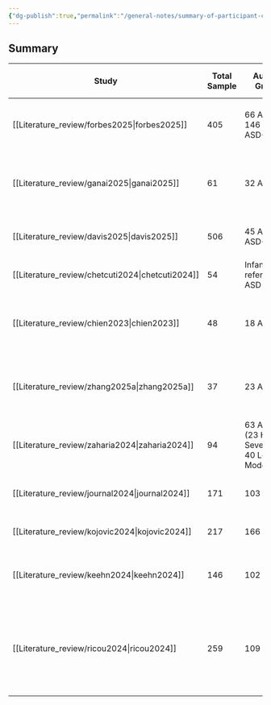 ```yaml
---
{"dg-publish":true,"permalink":"/general-notes/summary-of-participant-characteristics/"}
---
```




## Summary

| Study            | Total Sample | Autism Group                               | Typically Developing Group | Age Range                                        | Gender Distribution                                   | Clinical Assessments                | Exclusion Criteria                                             |     |                   |     |        |        |              |                     |     |                                           |
| ---------------- | ------------ | ------------------------------------------ | -------------------------- | ------------------------------------------------ | ----------------------------------------------------- | ----------------------------------- | -------------------------------------------------------------- | --- | ----------------- | --- | ------ | ------ | ------------ | ------------------- | --- | ----------------------------------------- |
| [[Literature_review/forbes2025\|forbes2025]]   | 405          | 66 ASD, 146 ASD+ADHD                       | 129 NT                     | 4–18 years (Mean: 9.64 ± 3.20)                   | N/A                                                   | ADOS-2, CPRS, SRS-2, WISC-V, VABS-3 | ADHD medication stopped 48-72 hours before testing             |     |                   |     |        |        |              |                     |     |                                           |
| [[Literature_review/ganai2025\|ganai2025]]    | 61           | 32 ASD                                     | 29 TD                      | Mean ASD: 5.97, Mean TD: 4.86                    | N/A                                                   | ISAA, VABS-3                        | Neurological/genetic conditions, preterm birth, medication use |     |                   |     |        |        |              |                     |     |                                           |
| [[Literature_review/davis2025\|davis2025]]    | 506          | 45 ASD, 30 ASD+ADHD                        | 361 NT                     | 16–38 months                                     | 51.8% female, 48.2% male                              | N/A                                 | Illness, distress preventing participation                     |     | [[Literature_review/perochon2023a\|perochon2023a]] | 475 | 49 ASD | 328 TD | 17–36 months | 269 boys, 206 girls | N/A | Illness/distress preventing participation |
| [[Literature_review/chetcuti2024\|chetcuti2024]] | 54           | Infants referred for ASD signs             | N/A                        | 9–14 months                                      | N/A                                                   | AOSI, MSEL, VABS-II, IBQ-R          | N/A                                                            |     |                   |     |        |        |              |                     |     |                                           |
| [[Literature_review/chien2023\|chien2023]]    | 48           | 18 ASD                                     | 30 TD                      | 4–13 years                                       | 10 males, 8 females (ASD); 19 males, 11 females (TD)  | DSM-5, ICD-10                       | Major neuropsychiatric disorders                               |     |                   |     |        |        |              |                     |     |                                           |
| [[Literature_review/zhang2025a\|zhang2025a]]   | 37           | 23 ASD                                     | 14 TD                      | Mean ASD: 6.05, Mean TD: 6.96                    | 4 girls (ASD), 3 girls (TD)                           | N/A                                 | N/A                                                            |     |                   |     |        |        |              |                     |     |                                           |
| [[Literature_review/zaharia2024\|zaharia2024]]  | 94           | 63 ASD (23 High Severity, 40 Low-Moderate) | 31 TD                      | 20–83 months                                     | 73 males, 21 females                                  | ADOS-2                              | Poor eye-tracking data (<50% fixation time)                    |     |                   |     |        |        |              |                     |     |                                           |
| [[Literature_review/journal2024\|journal2024]]  | 171          | 103 ASD                                    | 68 TD                      | 18–60 months                                     | 18 females (ASD), 28 females (TD)                     | ESCS                                | Severe cognitive impairment                                    |     |                   |     |        |        |              |                     |     |                                           |
| [[Literature_review/kojovic2024\|kojovic2024]]  | 217          | 166 ASD                                    | 51 TD                      | 1.7–6.9 years                                    | Only males                                            | ADOS-2                              | Severe cognitive impairment                                    |     |                   |     |        |        |              |                     |     |                                           |
| [[Literature_review/keehn2024\|keehn2024]]    | 146          | 102 ASD                                    | 44 TD                      | 14–48 months (Mean: 2.6 ± 0.6)                   | 71% male, 29% female                                  | ADOS-2                              | Severe cognitive impairment, incomplete eye-tracking data      |     |                   |     |        |        |              |                     |     |                                           |
| [[Literature_review/ricou2024\|ricou2024]]    | 259          | 109 ASD                                    | 150 TD                     | 3–34 years (ASD: 13.03 ± 7.90, TD: 13.05 ± 7.39) | 93 males, 16 females (ASD); 84 males, 66 females (TD) | CARS, DQ                            | Neurological disorders, vision impairments                     |     |                   |     |        |        |              |                     |     |                                           |

